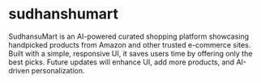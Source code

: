 # sudhanshumart
SudhansuMart is an AI-powered curated shopping platform showcasing handpicked products from Amazon and other trusted e-commerce sites. Built with a simple, responsive UI, it saves users time by offering only the best picks. Future updates will enhance UI, add more products, and AI-driven personalization.

